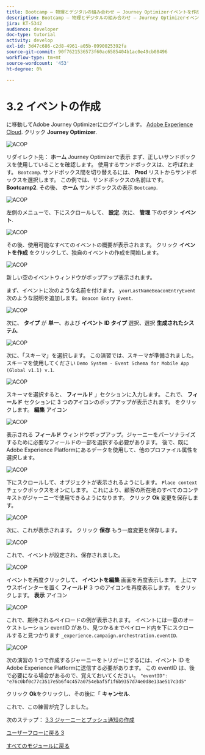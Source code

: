 ```yaml
---
title: Bootcamp — 物理とデジタルの組み合わせ — Journey Optimizerイベントを作成する
description: Bootcamp — 物理とデジタルの組み合わせ — Journey Optimizerイベントを作成する
jira: KT-5342
audience: developer
doc-type: tutorial
activity: develop
exl-id: 3d47c686-c2d8-4961-a05b-0990025392fa
source-git-commit: 90f7621536573f60ac6585404b1ac0e49cb08496
workflow-type: tm+mt
source-wordcount: '453'
ht-degree: 0%

---
```


# 3.2 イベントの作成

に移動してAdobe Journey Optimizerにログインします。 [Adobe Experience Cloud](https://experience.adobe.com). クリック **Journey Optimizer**.

![ACOP](./images/acophome.png)

リダイレクト先： **ホーム**  Journey Optimizerで表示 まず、正しいサンドボックスを使用していることを確認します。 使用するサンドボックスは、と呼ばれます。 `Bootcamp`. サンドボックス間を切り替えるには、 **Prod** リストからサンドボックスを選択します。 この例では、サンドボックスの名前はです。 **Bootcamp2**. その後、 **ホーム** サンドボックスの表示 `Bootcamp`.

![ACOP](./images/acoptriglp.png)

左側のメニューで、下にスクロールして、 **設定**. 次に、 **管理** 下のボタン **イベント**.

![ACOP](./images/acopmenu.png)

その後、使用可能なすべてのイベントの概要が表示されます。 クリック **イベントを作成** をクリックして、独自のイベントの作成を開始します。

![ACOP](./images/emptyevent.png)

新しい空のイベントウィンドウがポップアップ表示されます。

まず、イベントに次のような名前を付けます。 `yourLastNameBeaconEntryEvent` 次のような説明を追加します。 `Beacon Entry Event`.

![ACOP](./images/eventdescription.png)

次に、 **タイプ** が **単一**、および **イベント ID タイプ** 選択、選択 **生成されたシステム**.

![ACOP](./images/eventidtype.png)

次に、「スキーマ」を選択します。 この演習では、スキーマが準備されました。 スキーマを使用してください `Demo System - Event Schema for Mobile App (Global v1.1) v.1`.

![ACOP](./images/eventschema.png)

スキーマを選択すると、 **フィールド** 」セクションに入力します。 これで、 **フィールド** セクションに 3 つのアイコンのポップアップが表示されます。 をクリックします。 **編集** アイコン

![ACOP](./images/eventpayload.png)

表示される **フィールド** ウィンドウポップアップ。ジャーニーをパーソナライズするために必要なフィールドの一部を選択する必要があります。  後で、既にAdobe Experience Platformにあるデータを使用して、他のプロファイル属性を選択します。

![ACOP](./images/eventfields.png)

下にスクロールして、オブジェクトが表示されるようにします。 `Place context` チェックボックスをオンにします。 これにより、顧客の所在地のすべてのコンテキストがジャーニーで使用できるようになります。 クリック **Ok** 変更を保存します。

![ACOP](./images/eventpayloadbr.png)

次に、これが表示されます。 クリック **保存** もう一度変更を保存します。

![ACOP](./images/eventsave.png)

これで、イベントが設定され、保存されました。

![ACOP](./images/eventdone.png)

イベントを再度クリックして、 **イベントを編集** 画面を再度表示します。 上にマウスポインターを置く **フィールド** 3 つのアイコンを再度表示します。 をクリックします。 **表示** アイコン

![ACOP](./images/viewevent.png)

これで、期待されるペイロードの例が表示されます。
イベントには一意のオーケストレーション eventID があり、見つかるまでペイロード内を下にスクロールすると見つかります `_experience.campaign.orchestration.eventID`.

![ACOP](./images/payloadeventID.png)

次の演習の 1 つで作成するジャーニーをトリガーにするには、イベント ID をAdobe Experience Platformに送信する必要があります。 この eventID は、後で必要になる場合があるので、覚えておいてください。
`"eventID": "e76c0bf0c77c3517e5b6f4c457a0754ebaf5f1f6b9357d74e0d8e13ae517c3d5"`

クリック **Ok**&#x200B;をクリックし、その後に「 **キャンセル**.

これで、この練習が完了しました。

次のステップ： [3.3 ジャーニーとプッシュ通知の作成](./ex3.md)

[ユーザーフローに戻る 3](./uc3.md)

[すべてのモジュールに戻る](../../overview.md)
